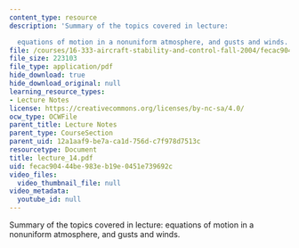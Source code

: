 ```yaml
---
content_type: resource
description: 'Summary of the topics covered in lecture:

  equations of motion in a nonuniform atmosphere, and gusts and winds.'
file: /courses/16-333-aircraft-stability-and-control-fall-2004/fecac90444be983eb19e0451e739692c_lecture_14.pdf
file_size: 223103
file_type: application/pdf
hide_download: true
hide_download_original: null
learning_resource_types:
- Lecture Notes
license: https://creativecommons.org/licenses/by-nc-sa/4.0/
ocw_type: OCWFile
parent_title: Lecture Notes
parent_type: CourseSection
parent_uid: 12a1aaf9-be7a-ca1d-756d-c7f978d7513c
resourcetype: Document
title: lecture_14.pdf
uid: fecac904-44be-983e-b19e-0451e739692c
video_files:
  video_thumbnail_file: null
video_metadata:
  youtube_id: null
---
```

Summary of the topics covered in lecture:
equations of motion in a nonuniform atmosphere, and gusts and winds.
